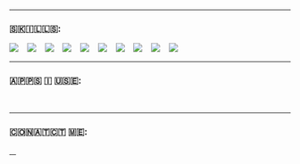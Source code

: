 <!--<h1 align="center">->ＷＡＮＮＡＢＥ  ＤＥＶＥＬＯＰＥＲ<-</h1>-->


<p>
    <img src="https://komarev.com/ghpvc/?username=jxxt" alt="">
</p>
<hr>
<h3>🇸‌🇰‌🇮‌🇱‌🇱‌🇸‌:</h3>
<p>
    <img src="https://img.shields.io/badge/-C-333C43?logo=c&logoColor=#A8B9CC&style=flat"/>&nbsp;&nbsp;&nbsp;
    <img src="https://img.shields.io/badge/-C++-333C43?logo=c%2B%2B&logoColor=blue&style=flat"/>&nbsp;&nbsp;&nbsp;
    <img src="https://img.shields.io/badge/-Python-333C43?logo=python&logoColor=#3776AB&style=flat"/>&nbsp;&nbsp;&nbsp;
    <img src="https://img.shields.io/badge/-Ruby-333C43?logo=ruby&logoColor=darkred&style=flat"/>&nbsp;&nbsp;&nbsp;
    <img src="https://img.shields.io/badge/-CSS%203-333C43?logo=css3&logoColor=2977CA&style=flat"/>&nbsp;&nbsp;&nbsp;
    <img src="https://img.shields.io/badge/-HTML%205-333C43?logo=html5&logoColor=#E34F26&style=flat"/>&nbsp;&nbsp;&nbsp;
    <img src="https://img.shields.io/badge/-Javascript-333C43?logo=javascript&logoColor=#F7DF1E&style=flat"/>&nbsp;&nbsp;&nbsp;
    <!--<img src="https://img.shields.io/badge/-Node.Js-333C43?logo=node.js&logoColor=#339933&style=flat"/>&nbsp;&nbsp;&nbsp;-->
    <img src="https://img.shields.io/badge/-Markdown-333C43?logo=markdown&logoColor=#000000&style=flat"/>&nbsp;&nbsp;&nbsp;
    <img src="https://img.shields.io/badge/-Git-333C43?logo=git&logoColor=#F05032&style=flat"/>&nbsp;&nbsp;&nbsp;
    <img src="https://img.shields.io/badge/-Github-333C43?logo=github&logoColor=#181717&style=flat"/>&nbsp;&nbsp;&nbsp;
</p>
<hr>
<h3>🇦‌🇵‌🇵‌🇸‌ 🇮‌ 🇺‌🇸‌🇪‌:</h3>
<p>
    <img src="https://img.shields.io/badge/-VS%20Code-333C43?logo=Visual%20Studio%20Code&logoColor=blue&style=flat" alt=""/>&nbsp;&nbsp;&nbsp;
    <img src="https://img.shields.io/badge/-Sublime%20Text%203-333C43?logo=Sublime%20Text&logoColor=#FF9800&style=flat" alt=""/>&nbsp;&nbsp;&nbsp;
</p>
<hr>
<h3>🇨‌🇴‌🇳‌🇦‌🇹‌🇨‌🇹‌ 🇲‌🇪‌:</h3>
<p>
    <a href="mailto:iamjxxt@gmail.com?subject=Hello%20Jeet">
        <img src="https://img.shields.io/badge/-Gmail-333C43?logo=gmail&logoColor=gmail&style=flat" alt=""/>&nbsp;&nbsp;&nbsp;
    </a>
</p>
